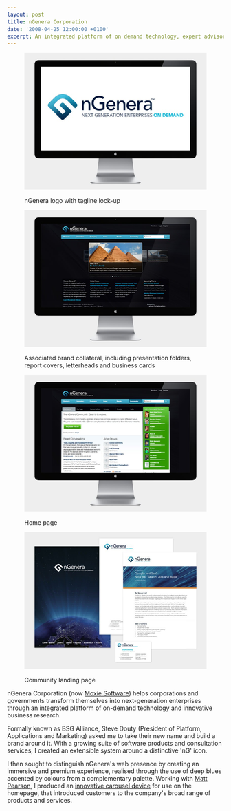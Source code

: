 ```yaml
---
layout: post
title: nGenera Corporation
date: '2008-04-25 12:00:00 +0100'
excerpt: An integrated platform of on demand technology, expert advisory and innovative business research that helps corporations and governments to transform themselves into Next-Generation Enterprises.
---
```

<div class="slides">
    <figure>
        <img src="/assets/portfolio/ngenera/0.jpg" alt=""/>
        <figcaption>
            <p>nGenera logo with tagline lock-up</p>
        </figcaption>
    </figure>
    <figure>
        <img src="/assets/portfolio/ngenera/1.jpg" alt=""/>
        <figcaption>
            <p>Associated brand collateral, including presentation folders, report covers, letterheads and business cards</p>
        </figcaption>
    </figure>
    <figure>
        <img src="/assets/portfolio/ngenera/2.jpg" alt=""/>
        <figcaption>
            <p>Home page</p>
        </figcaption>
    </figure>
    <figure>
        <img src="/assets/portfolio/ngenera/3.jpg" alt=""/>
        <figcaption>
            <p>Community landing page</p>
        </figcaption>
    </figure>
</div>

nGenera Corporation (now [Moxie Software][1]) helps corporations and governments transform themselves into next-generation enterprises through an integrated platform of on-demand technology and innovative business research.

Formally known as BSG Alliance, Steve Douty (President of Platform, Applications and Marketing) asked me to take their new name and build a brand around it. With a growing suite of software products and consultation services, I created an extensible system around a distinctive 'nG' icon.

I then sought to distinguish nGenera's web presence by creating an immersive and premium experience, realised through the use of deep blues accented by colours from a complementary palette. Working with [Matt Pearson][2], I produced an [innovative carousel device][3] for use on the homepage, that introduced customers to the company's broad range of products and services.

[1]: http://www.moxiesoft.com/
[2]: http://zenbullets.com/
[3]: http://zenbullets.com/actionscripter/blog/?p=144